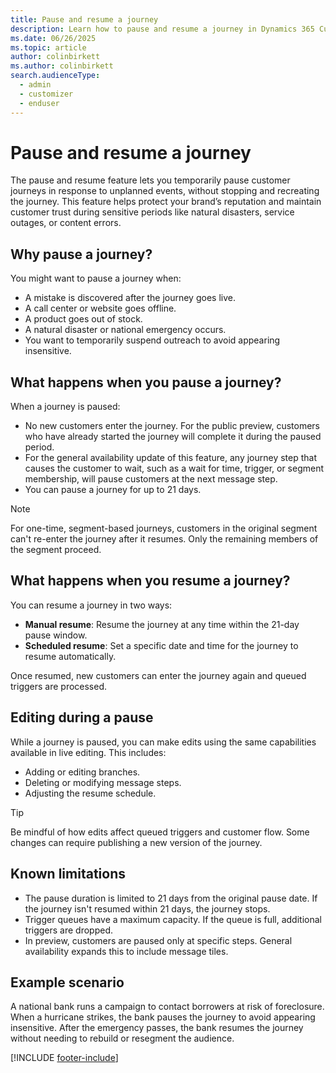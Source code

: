 ```yaml
---
title: Pause and resume a journey
description: Learn how to pause and resume a journey in Dynamics 365 Customer Insights - Journeys.
ms.date: 06/26/2025
ms.topic: article
author: colinbirkett
ms.author: colinbirkett
search.audienceType: 
  - admin
  - customizer
  - enduser
---
```


# Pause and resume a journey

The pause and resume feature lets you temporarily pause customer journeys in response to unplanned events, without stopping and recreating the journey. This feature helps protect your brand’s reputation and maintain customer trust during sensitive periods like natural disasters, service outages, or content errors.

## Why pause a journey?

You might want to pause a journey when:

- A mistake is discovered after the journey goes live.
- A call center or website goes offline.
- A product goes out of stock.
- A natural disaster or national emergency occurs.
- You want to temporarily suspend outreach to avoid appearing insensitive.

## What happens when you pause a journey?

When a journey is paused:

- No new customers enter the journey.
For the public preview, customers who have already started the journey will complete it during the paused period. 
- For the general availability update of this feature, any journey step that causes the customer to wait, such as a wait for time, trigger, or segment membership, will pause customers at the next message step.  
- You can pause a journey for up to 21 days.

> [!NOTE]
> For one-time, segment-based journeys, customers in the original segment can't re-enter the journey after it resumes. Only the remaining members of the segment proceed.

## What happens when you resume a journey?

You can resume a journey in two ways:

- **Manual resume**: Resume the journey at any time within the 21-day pause window.
- **Scheduled resume**: Set a specific date and time for the journey to resume automatically.

Once resumed, new customers can enter the journey again and queued triggers are processed.

## Editing during a pause

While a journey is paused, you can make edits using the same capabilities available in live editing. This includes:

- Adding or editing branches.
- Deleting or modifying message steps.
- Adjusting the resume schedule.

> [!TIP]
> Be mindful of how edits affect queued triggers and customer flow. Some changes can require publishing a new version of the journey.

## Known limitations

- The pause duration is limited to 21 days from the original pause date. If the journey isn't resumed within 21 days, the journey stops.
- Trigger queues have a maximum capacity. If the queue is full, additional triggers are dropped.
- In preview, customers are paused only at specific steps. General availability expands this to include message tiles.

## Example scenario

A national bank runs a campaign to contact borrowers at risk of foreclosure. When a hurricane strikes, the bank pauses the journey to avoid appearing insensitive. After the emergency passes, the bank resumes the journey without needing to rebuild or resegment the audience.

[!INCLUDE [footer-include](./includes/footer-banner.md)]
